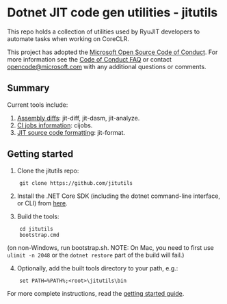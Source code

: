 # Dotnet JIT code gen utilities - jitutils

This repo holds a collection of utilities used by RyuJIT developers to 
automate tasks when working on CoreCLR.

This project has adopted the [Microsoft Open Source Code of Conduct](https://opensource.microsoft.com/codeofconduct/).
For more information see the [Code of Conduct FAQ](https://opensource.microsoft.com/codeofconduct/faq/)
or contact [opencode@microsoft.com](mailto:opencode@microsoft.com) with any additional questions or comments.

## Summary

Current tools include:

1. [Assembly diffs](doc/diffs.md): jit-diff, jit-dasm, jit-analyze.
2. [CI jobs information](doc/cijobs.md): cijobs.
2. [JIT source code formatting](doc/formatting.md): jit-format.

## Getting started

1. Clone the jitutils repo:
```
    git clone https://github.com/jitutils
```

2. Install the .NET Core SDK (including the dotnet command-line interface, or CLI) from [here](https://dot.net).

3. Build the tools:
```
    cd jitutils
    bootstrap.cmd
```
(on non-Windows, run bootstrap.sh. NOTE: On Mac, you need to first use `ulimit -n 2048` or the `dotnet restore` part of the build will fail.)

4. Optionally, add the built tools directory to your path, e.g.:
```
    set PATH=%PATH%;<root>\jitutils\bin
```

For more complete instructions, read the [getting started guide](doc/getstarted.md).
